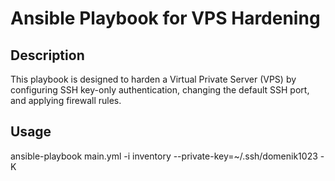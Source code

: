 # Ansible Playbook for VPS Hardening

## Description

This playbook is designed to harden a Virtual Private Server (VPS) by configuring SSH key-only authentication, changing the default SSH port, and applying firewall rules.

## Usage

ansible-playbook main.yml -i inventory --private-key=~/.ssh/domenik1023 -K
